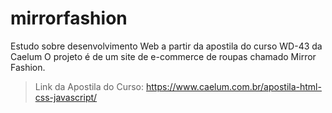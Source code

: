 # mirrorfashion

Estudo sobre desenvolvimento Web a partir da apostila do curso WD-43 da Caelum
O projeto é de um site de e-commerce de roupas chamado Mirror Fashion.


> Link da Apostila do Curso: https://www.caelum.com.br/apostila-html-css-javascript/ 

